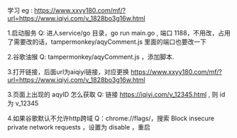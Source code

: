 学习
eg : https://www.xxyy180.com/mf/?url=https://www.iqiyi.com/v_1828bo3g16w.html 

1.启动服务
Q: 进人service/go 目录，go run main.go , 端口 1188，不用改，占用了需要改的话，tampermonkey/aqyComment.js 里面的端口也要改一下

2.谷歌油猴
Q: tampermonkey/aqyComment.js ，添加脚本.

3.打开链接，后面url为aiqiyi链接，对应更换
https://www.xxyy180.com/mf/?url=https://www.iqiyi.com/v_1828bo3g16w.html 

3.页面上出现的 aqyID 怎么获取
Q: 链接 https://iqiyi.com/v_12345.html , 则 id 为 v_12345

4.如果谷歌默认不允许http跨域
Q：chrome://flags/，搜索 Block insecure private network requests ，设置为 disable ，重启
